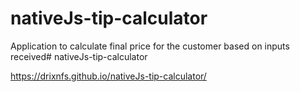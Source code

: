 ﻿# nativeJs-tip-calculator
Application to calculate final price for the customer based on inputs received# nativeJs-tip-calculator

https://drixnfs.github.io/nativeJs-tip-calculator/
